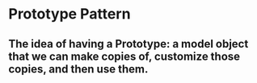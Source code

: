 # Prototype Pattern

## The idea of having a Prototype: a model object that we can make copies of, customize those copies, and then use them.

